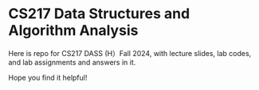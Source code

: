 # CS217 Data Structures and Algorithm Analysis
Here is repo for CS217 DASS (H）Fall 2024, with lecture slides, lab codes, and lab assignments and answers in it.

Hope you find it helpful!
